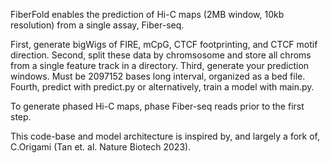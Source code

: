 FiberFold enables the prediction of Hi-C maps (2MB window, 10kb resolution) from a single assay, Fiber-seq.

First, generate bigWigs of FIRE, mCpG, CTCF footprinting, and CTCF motif direction.
Second, split these data by chromsosome and store all chroms from a single feature track in a directory. 
Third, generate your prediction windows. Must be 2097152 bases long interval, organized as a bed file.
Fourth, predict with predict.py or alternatively, train a model with main.py. 

To generate phased Hi-C maps, phase Fiber-seq reads prior to the first step.

This code-base and model architecture is inspired by, and largely a fork of, C.Origami (Tan et. al. Nature Biotech 2023).


